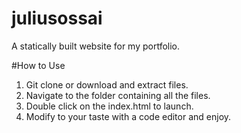 # juliusossai
A statically built website for my portfolio.

#How to Use

1. Git clone or download and extract files.
2. Navigate to the folder containing all the files.
3. Double click on the index.html to launch.
4. Modify to your taste with a code editor and enjoy.
